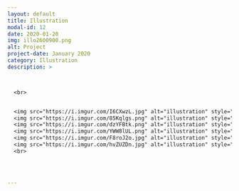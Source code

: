 ```yaml
---
layout: default
title: Illustration
modal-id: 12
date: 2020-01-20
img: illo2600900.png
alt: Project
project-date: January 2020
category: Illustration
description: >



  <br>


  <img src="https://i.imgur.com/I6CXwzL.jpg" alt="illustration" style="width: 100%;"/>
  <img src="https://i.imgur.com/85Kqlgs.png" alt="illustration" style="width: 100%;"/>
  <img src="https://i.imgur.com/dzYFBtk.png" alt="illustration" style="width: 100%;"/>
  <img src="https://i.imgur.com/YWW8lUL.png" alt="illustration" style="width: 100%;"/>
  <img src="https://i.imgur.com/F8roJ2o.jpg" alt="illustration" style="width: 100%;"/>
  <img src="https://i.imgur.com/hvZUZDn.jpg" alt="illustration" style="width: 100%;"/>
  <br>




---
```

